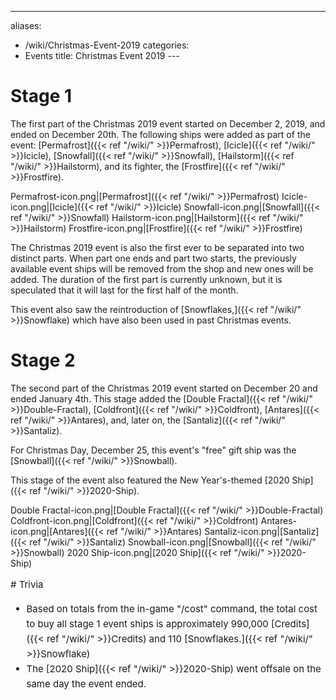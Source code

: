 ---
aliases:
- /wiki/Christmas-Event-2019
categories:
- Events
title: Christmas Event 2019
---<div class="cardcontainer" style="font-size:15px; line-height:24px">

# Stage 1

The first part of the Christmas 2019 event started on December 2, 2019, and ended on December 20th. The following ships were added as part of the event: [Permafrost]({{< ref "/wiki/" >}}Permafrost), [Icicle]({{< ref "/wiki/" >}}Icicle), [Snowfall]({{< ref "/wiki/" >}}Snowfall), [Hailstorm]({{< ref "/wiki/" >}}Hailstorm), and its fighter, the [Frostfire]({{< ref "/wiki/" >}}Frostfire).

Permafrost-icon.png|[Permafrost]({{< ref "/wiki/" >}}Permafrost) Icicle-icon.png|[Icicle]({{< ref "/wiki/" >}}Icicle) Snowfall-icon.png|[Snowfall]({{< ref "/wiki/" >}}Snowfall) Hailstorm-icon.png|[Hailstorm]({{< ref "/wiki/" >}}Hailstorm) Frostfire-icon.png|[Frostfire]({{< ref "/wiki/" >}}Frostfire)

The Christmas 2019 event is also the first ever to be separated into two distinct parts. When part one ends and part two starts, the previously available event ships will be removed from the shop and new ones will be added. The duration of the first part is currently unknown, but it is speculated that it will last for the first half of the month.

This event also saw the reintroduction of [Snowflakes,]({{< ref "/wiki/" >}}Snowflake) which have also been used in past Christmas events.

# Stage 2

The second part of the Christmas 2019 event started on December 20 and ended January 4th. This stage added the [Double Fractal]({{< ref "/wiki/" >}}Double-Fractal), [Coldfront]({{< ref "/wiki/" >}}Coldfront), [Antares]({{< ref "/wiki/" >}}Antares), and, later on, the [Santaliz]({{< ref "/wiki/" >}}Santaliz).

For Christmas Day, December 25, this event's "free" gift ship was the [Snowball]({{< ref "/wiki/" >}}Snowball).

This stage of the event also featured the New Year's-themed [2020 Ship]({{< ref "/wiki/" >}}2020-Ship).

Double Fractal-icon.png|[Double Fractal]({{< ref "/wiki/" >}}Double-Fractal) Coldfront-icon.png|[Coldfront]({{< ref "/wiki/" >}}Coldfront) Antares-icon.png|[Antares]({{< ref "/wiki/" >}}Antares) Santaliz-icon.png|[Santaliz]({{< ref "/wiki/" >}}Santaliz) Snowball-icon.png|[Snowball]({{< ref "/wiki/" >}}Snowball) 2020 Ship-icon.png|[2020 Ship]({{< ref "/wiki/" >}}2020-Ship)

</div>
<div class="cardcontainer" style="font-size:15px; line-height:24px">
# Trivia

- Based on totals from the in-game "/cost" command, the total cost to buy all stage 1 event ships is approximately 990,000 [Credits]({{< ref "/wiki/" >}}Credits) and 110 [Snowflakes.]({{< ref "/wiki/" >}}Snowflake)
- The [2020 Ship]({{< ref "/wiki/" >}}2020-Ship) went offsale on the same day the event ended.

</div>